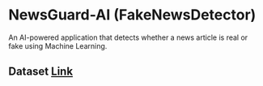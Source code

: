 # NewsGuard-AI (FakeNewsDetector)
An AI-powered application that detects whether a news article is real or fake using Machine Learning.

## Dataset [Link](https://drive.google.com/file/d/1hDbIPcfzR3L3ONhbtRCKzL1RQBsEcODb/view?usp=sharing)
